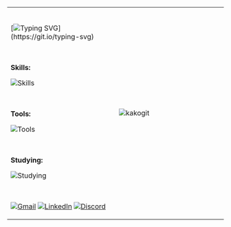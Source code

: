 <div align="center">
<table style="border-collapse: collapse; border: none;">
<tr>
<td width="50%" style="border: none;">
<br>

[![Typing SVG](https://readme-typing-svg.herokuapp.com/?font=Verdana&pause=1000&color=ffffff&size=40&left=true&vCenter=true&width=1000&lines=Oi%2C+eu+sou+o+Jefferson!;Full+Stack+Developer!)](https://git.io/typing-svg)


<br>

**Skills:**

![Skills](https://skillicons.dev/icons?i=html,css,javascript,typescript,react,next,tailwind,nodejs)

<br>

**Tools:**

![Tools](https://skillicons.dev/icons?i=vscode,git,vercel,docker,figma,github,discord,postman)

<br>

**Studying:**

![Studying](https://skillicons.dev/icons?i=dart,flutter,firebase,gulp,jest,redux,java,spring)

<br>

[![Gmail](https://img.shields.io/badge/-Gmail-%23333?style=for-the-badge&logo=gmail&logoColor=white)](mailto:contato@jefferson.dev)
[![LinkedIn](https://img.shields.io/badge/-LinkedIn-%23333?style=for-the-badge&logo=linkedin&logoColor=white)](https://www.linkedin.com/in/jeffersonkako)
[![Discord](https://img.shields.io/badge/Discord-%23333?style=for-the-badge&logo=discord&logoColor=white)](https://discordapp.com/channels/@me/1119920127509549107)

</td>
<td width="50%" style="border: none;">

![kakogit](https://github.com/jeffersonkako/jeffersonkako/assets/104142117/5f3e11b9-35a1-4133-90d9-efb359d46abd)


</td>
</tr>
</table>
</div>

